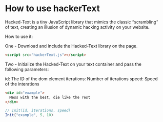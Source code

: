 # How to use hackerText

Hacked-Text is a tiny JavaScript library that mimics the classic “scrambling” of text, creating an illusion of dynamic hacking activity on your website.

How to use it:

One - Download and include the Hacked-Text library on the page.

```html
<script src="hackerText.js"></script>
```

Two - Initialize the Hacked-Text on your text container and pass the following parameters:

id: The ID of the dom element
iterations: Number of iterations
speed: Speed of the interations

```html
<div id="example">
  Mess with the best, die like the rest
</div>
```

```js
// Init(id, iterations, speed)
Init("example", 5, 10)
```
